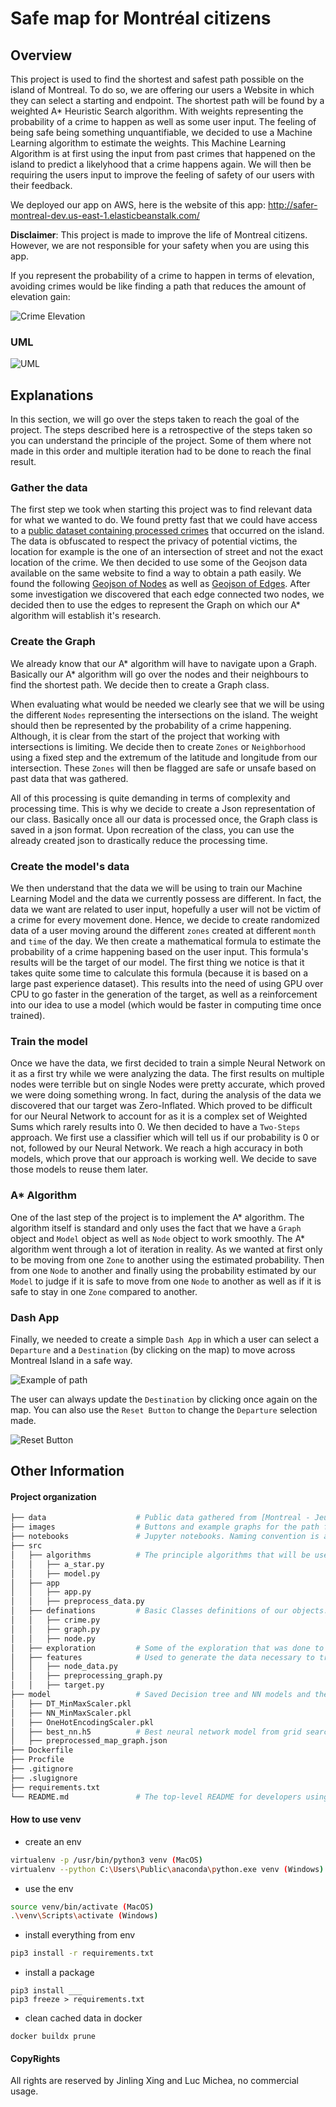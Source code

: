 
# Safe map for Montréal citizens

## Overview

This project is used to find the shortest and safest path possible on the island of Montreal. To do so, we are offering our users a Website in which they can select a starting and endpoint. The shortest path will be found by a weighted A* Heuristic Search algorithm. With weights representing the probability of a crime to happen as well as some user input. The feeling of being safe being something unquantifiable, we decided to use a Machine Learning algorithm to estimate the weights. This Machine Learning Algorithm is at first using the input from past crimes that happened on the island to predict a likelyhood that a crime happens again. We will then be requiring the users input to improve the feeling of safety of our users with their feedback.

We deployed our app on AWS, here is the website of this app: http://safer-montreal-dev.us-east-1.elasticbeanstalk.com/

**Disclaimer**: This project is made to improve the life of Montreal citizens. However, we are not responsible for your safety when you are using this app.

If you represent the probability of a crime to happen in terms of elevation, avoiding crimes would be like finding a path that reduces the amount of elevation gain:

![Crime Elevation](images/Crime_Elevation.png)

### UML

![UML](images/safer_montreal_uml.png)

## Explanations

In this section, we will go over the steps taken to reach the goal of the project. The steps described here is a retrospective of the steps taken so you can understand the principle of the project. Some of them where not made in this order and multiple iteration had to be done to reach the final result.

### Gather the data

The first step we took when starting this project was to find relevant data for what we wanted to do. We found pretty fast that we could have access to a [public dataset containing processed crimes](https://donnees.montreal.ca/ville-de-montreal/actes-criminels) that occurred on the island. The data is obfuscated to respect the privacy of potential victims, the location for example is the one of an intersection of street and not the exact location of the crime. We then decided to use some of the Geojson data available on the same website to find a way to obtain a path easily. We found the following [Geojson of Nodes](https://donnees.montreal.ca/ville-de-montreal/geobase-pole) as well as [Geojson of Edges](https://donnees.montreal.ca/ville-de-montreal/geobase-double). After some investigation we discovered that each edge connected two nodes, we decided then to use the edges to represent the Graph on which our A* algorithm will establish it's research.

### Create the Graph 

We already know that our A* algorithm will have to navigate upon a Graph. Basically our A* algorithm will go over the nodes and their neighbours to find the shortest path. We decide then to create a Graph class. 

When evaluating what would be needed we clearly see that we will be using the different `Nodes` representing the intersections on the island. The weight should then be represented by the probability of a crime happening. Although, it is clear from the start of the project that working with intersections is limiting. We decide then to create `Zones` or `Neighborhood` using a fixed step and the extremum of the latitude and longitude from our intersection. These `Zones` will then be flagged are safe or unsafe based on past data that was gathered. 

All of this processing is quite demanding in terms of complexity and processing time. This is why we decide to create a Json representation of our class. Basically once all our data is processed once, the Graph class is saved in a json format. Upon recreation of the class, you can use the already created json to drastically reduce the processing time.

### Create the model's data

We then understand that the data we will be using to train our Machine Learning Model and the data we currently possess are different. In fact, the data we want are related to user input, hopefully a user will not be victim of a crime for every movement done. Hence, we decide to create randomized data of a user moving around the different `zones` created at different `month` and `time` of the day. We then create a mathematical formula to estimate the probability of a crime happening based on the user input. This formula's results will be the target of our model. The first thing we notice is that it takes quite some time to calculate this formula (because it is based on a large past experience dataset). This results into the need of using GPU over CPU to go faster in the generation of the target, as well as a reinforcement into our idea to use a model (which would be faster in computing time once trained).

### Train the model

Once we have the data, we first decided to train a simple Neural Network on it as a first try while we were analyzing the data. The first results on multiple nodes were terrible but on single Nodes were pretty accurate, which proved we were doing something wrong. In fact, during the analysis of the data we discovered that our target was Zero-Inflated. Which proved to be difficult for our Neural Network to account for as it is a complex set of Weighted Sums which rarely results into 0. We then decided to have a `Two-Steps` approach. We first use a classifier which will tell us if our probability is 0 or not, followed by our Neural Network. We reach a high accuracy in both models, which prove that our approach is working well. We decide to save those models to reuse them later.

### A* Algorithm

One of the last step of the project is to implement the A* algorithm. The algorithm itself is standard and only uses the fact that we have a `Graph` object and `Model` object as well as `Node` object to work smoothly. The A* algorithm went through a lot of iteration in reality. As we wanted at first only to be moving from one `Zone` to another using the estimated probability. Then from one `Node` to another and finally using the probability estimated by our `Model` to judge if it is safe to move from one `Node` to another as well as if it is safe to stay in one `Zone` compared to another.

### Dash App

Finally, we needed to create a simple `Dash App` in which a user can select a `Departure` and a `Destination` (by clicking on the map) to move across Montreal Island in a safe way. 

![Example of path](images/path_example.PNG)

The user can always update the `Destination` by clicking once again on the map. You can also use the `Reset Button` to change the `Departure` selection made.

![Reset Button](images/reset_button.PNG)

## Other Information

#### Project organization
```bash
├── data                    # Public data gathered from [Montreal - Jeux de Donnees]
├── images                  # Buttons and example graphs for the path finder
├── notebooks               # Jupyter notebooks. Naming convention is a number (for ordering), the creator's initials, and a short - delimited description, e.g. 1.0-jqp-initial-data-exploration.
├── src
│   ├── algorithms          # The principle algorithms that will be used by our program.
│   │   ├── a_star.py
│   │   ├── model.py
│   ├── app
│   │   ├── app.py
│   │   ├── preprocess_data.py
│   ├── definations         # Basic Classes definitions of our objects.
│   │   ├── crime.py
│   │   ├── graph.py
│   │   ├── node.py
│   ├── exploration         # Some of the exploration that was done to understand the data we are working with. (geojson)
│   ├── features            # Used to generate the data necessary to train our model
│   │   ├── node_data.py
│   │   ├── preprocessing_graph.py
│   │   ├── target.py
├── model                   # Saved Decision tree and NN models and the corresponding scalers
│   ├── DT_MinMaxScaler.pkl
│   ├── NN_MinMaxScaler.pkl
│   ├── OneHotEncodingScaler.pkl
│   ├── best_nn.h5          # Best neural network model from grid search
│   ├── preprocessed_map_graph.json
├── Dockerfile              
├── Procfile          
├── .gitignore     
├── .slugignore          
├── requirements.txt
└── README.md               # The top-level README for developers using this project.
```

#### How to use venv

- create an env
```bash
virtualenv -p /usr/bin/python3 venv (MacOS)
virtualenv --python C:\Users\Public\anaconda\python.exe venv (Windows)
```

- use the env
```bash
source venv/bin/activate (MacOS)
.\venv\Scripts\activate (Windows)
```

- install everything from env
```bash
pip3 install -r requirements.txt
```

- install a package
```
pip3 install ___
pip3 freeze > requirements.txt
```

- clean cached data in docker
```commandline
docker buildx prune 
```

#### CopyRights

All rights are reserved by Jinling Xing and Luc Michea, no commercial usage.
